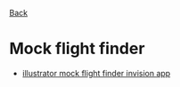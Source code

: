 [Back](https://github.com/seanedw1/Portfolio/tree/master/FrontEnd)

# Mock flight finder

* [illustrator mock flight finder invision app](https://invis.io/K661KKVVB)
